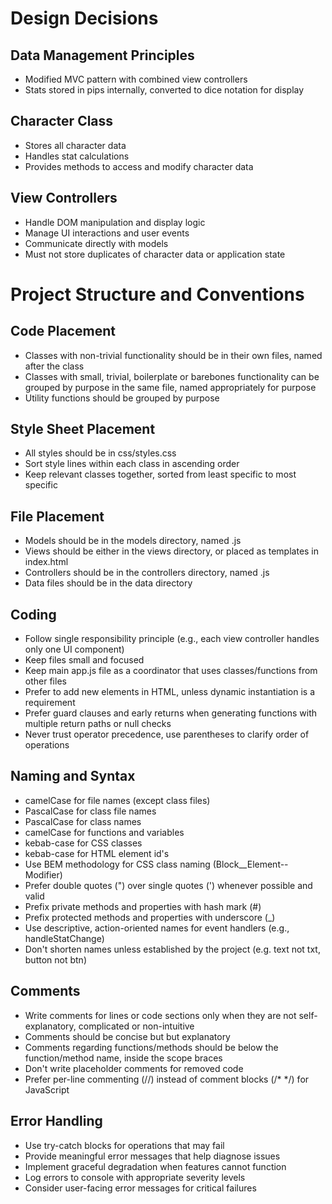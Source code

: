 # Design Decisions
## Data Management Principles
- Modified MVC pattern with combined view controllers
- Stats stored in pips internally, converted to dice notation for display

## Character Class
- Stores all character data
- Handles stat calculations
- Provides methods to access and modify character data

## View Controllers
- Handle DOM manipulation and display logic
- Manage UI interactions and user events
- Communicate directly with models
- Must not store duplicates of character data or application state

# Project Structure and Conventions
## Code Placement
- Classes with non-trivial functionality should be in their own files, named after the class
- Classes with small, trivial, boilerplate or barebones functionality can be grouped by purpose in the same file, named appropriately for purpose
- Utility functions should be grouped by purpose

## Style Sheet Placement
- All styles should be in css/styles.css
- Sort style lines within each class in ascending order
- Keep relevant classes together, sorted from least specific to most specific

## File Placement
- Models should be in the models directory, named <model>.js
- Views should be either in the views directory, or placed as templates in index.html
- Controllers should be in the controllers directory, named <view>.js
- Data files should be in the data directory

## Coding
- Follow single responsibility principle (e.g., each view controller handles only one UI component)
- Keep files small and focused
- Keep main app.js file as a coordinator that uses classes/functions from other files
- Prefer to add new elements in HTML, unless dynamic instantiation is a requirement
- Prefer guard clauses and early returns when generating functions with multiple return paths or null checks
- Never trust operator precedence, use parentheses to clarify order of operations

## Naming and Syntax
- camelCase for file names (except class files)
- PascalCase for class file names
- PascalCase for class names
- camelCase for functions and variables
- kebab-case for CSS classes
- kebab-case for HTML element id's
- Use BEM methodology for CSS class naming (Block__Element--Modifier)
- Prefer double quotes (") over single quotes (') whenever possible and valid
- Prefix private methods and properties with hash mark (#)
- Prefix protected methods and properties with underscore (_)
- Use descriptive, action-oriented names for event handlers (e.g., handleStatChange)
- Don't shorten names unless established by the project (e.g. text not txt, button not btn)

## Comments
- Write comments for lines or code sections only when they are not self-explanatory, complicated or non-intuitive
- Comments should be concise but but explanatory
- Comments regarding functions/methods should be below the function/method name, inside the scope braces
- Don't write placeholder comments for removed code
- Prefer per-line commenting (//) instead of comment blocks (/* */) for JavaScript

## Error Handling
- Use try-catch blocks for operations that may fail
- Provide meaningful error messages that help diagnose issues
- Implement graceful degradation when features cannot function
- Log errors to console with appropriate severity levels
- Consider user-facing error messages for critical failures
